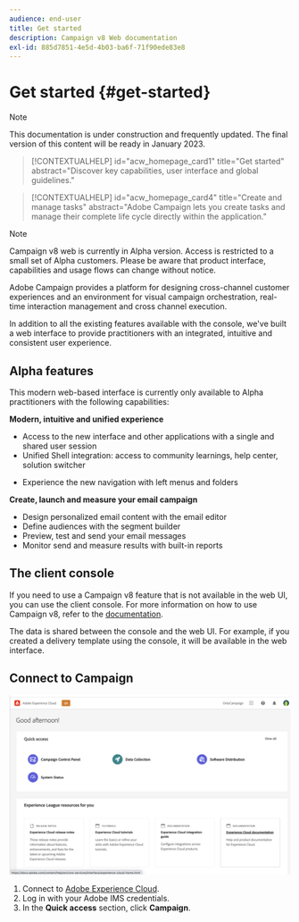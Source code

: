```yaml
---
audience: end-user
title: Get started
description: Campaign v8 Web documentation
exl-id: 885d7851-4e5d-4b03-ba6f-71f90ede83e8
---
```

# Get started {#get-started}

>[!NOTE]
>
>This documentation is under construction and frequently updated. The final version of this content will be ready in January 2023.

<!--
V8 web overview
context, scope (targets cross-channel practitioners), limitations
only existing customers
-->
>[!CONTEXTUALHELP]
>id="acw_homepage_card1"
>title="Get started"
>abstract="Discover key capabilities, user interface and global guidelines."

>[!CONTEXTUALHELP]
>id="acw_homepage_card4"
>title="Create and manage tasks"
>abstract="Adobe Campaign lets you create tasks and manage their complete life cycle directly within the application."

>[!NOTE]
>
>Campaign v8 web is currently in Alpha version. Access is restricted to a small set of Alpha customers. Please be aware that product interface, capabilities and usage flows can change without notice.

Adobe Campaign provides a platform for designing cross-channel customer experiences and an environment for visual campaign orchestration, real-time interaction management and cross channel execution.

In addition to all the existing features available with the console, we've built a web interface to provide practitioners with an integrated, intuitive and consistent user experience. 

## Alpha features

This modern web-based interface is currently only available to Alpha practitioners with the following capabilities:

**Modern, intuitive and unified experience**

* Access to the new interface and other applications with a single and shared user session
* Unified Shell integration: access to community learnings, help center, solution switcher
<!--
No search and pulse notifications in Alpha
-->
* Experience the new navigation with left menus and folders

**Create, launch and measure your email campaign**

* Design personalized email content with the email editor
* Define audiences with the segment builder
* Preview, test and send your email messages
* Monitor send and measure results with built-in reports 

<!--
add info somewhere to remind users that
* they still have access to their console (+ link to v8 console doc)
* they keep their existing data (example: will be able to use their existing delivery templates to create deliveries)
-->

## The client console

If you need to use a Campaign v8 feature that is not available in the web UI, you can use the client console. For more information on how to use Campaign v8, refer to the [documentation](https://experienceleague.adobe.com/docs/campaign/campaign-v8/campaign-home.html).

The data is shared between the console and the web UI. For example, if you created a delivery template using the console, it will be available in the web interface.

## Connect to Campaign

![](assets/connect.png)

1. Connect to [Adobe Experience Cloud](http://experience.adobe.com).
1. Log in with your Adobe IMS credentials.
1. In the **Quick access** section, click **Campaign**.

<!--
-> experience cloud home: "Campaign" -> home campaign v8
-> or Campaign v8 web if direct URL
-->
